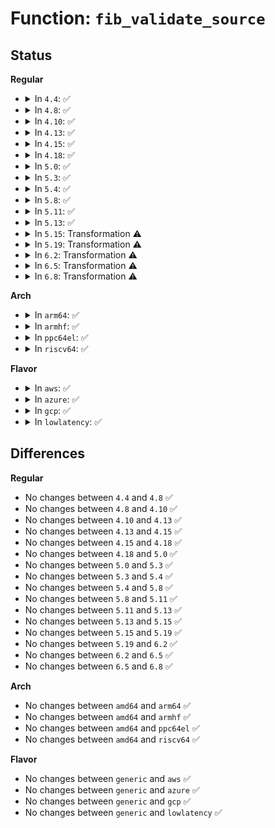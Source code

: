 # Function: <code>fib_validate_source</code>

## Status
<b>Regular</b>
<ul>
<li>
<details>
<summary>In <code>4.4</code>: ✅</summary>

```c
int fib_validate_source(struct sk_buff *skb, __be32 src, __be32 dst, u8 tos, int oif, struct net_device *dev, struct in_device *idev, u32 *itag);
```

**Collision:** Unique Global

**Inline:** No

**Transformation:** False

**Instances:**

```
In net/ipv4/fib_frontend.c (ffffffff8179aca0)
Location: net/ipv4/fib_frontend.c:409
Inline: False
```
**Symbols:**

```
ffffffff8179aca0-ffffffff8179b1f7: fib_validate_source (STB_GLOBAL)
```
</details>
</li>
<li>
<details>
<summary>In <code>4.8</code>: ✅</summary>

```c
int fib_validate_source(struct sk_buff *skb, __be32 src, __be32 dst, u8 tos, int oif, struct net_device *dev, struct in_device *idev, u32 *itag);
```

**Collision:** Unique Global

**Inline:** No

**Transformation:** False

**Instances:**

```
In net/ipv4/fib_frontend.c (ffffffff818088b0)
Location: net/ipv4/fib_frontend.c:408
Inline: False
```
**Symbols:**

```
ffffffff818088b0-ffffffff81808df2: fib_validate_source (STB_GLOBAL)
```
</details>
</li>
<li>
<details>
<summary>In <code>4.10</code>: ✅</summary>

```c
int fib_validate_source(struct sk_buff *skb, __be32 src, __be32 dst, u8 tos, int oif, struct net_device *dev, struct in_device *idev, u32 *itag);
```

**Collision:** Unique Global

**Inline:** No

**Transformation:** False

**Instances:**

```
In net/ipv4/fib_frontend.c (ffffffff81839970)
Location: net/ipv4/fib_frontend.c:400
Inline: False
Direct callers:
  - net/ipv4/route.c:ip_route_input_noref
  - net/ipv4/route.c:ip_route_input_noref
  - net/ipv4/route.c:ip_route_input_noref
  - net/ipv4/route.c:ip_route_input_noref
```
**Symbols:**

```
ffffffff81839970-ffffffff81839ee1: fib_validate_source (STB_GLOBAL)
```
</details>
</li>
<li>
<details>
<summary>In <code>4.13</code>: ✅</summary>

```c
int fib_validate_source(struct sk_buff *skb, __be32 src, __be32 dst, u8 tos, int oif, struct net_device *dev, struct in_device *idev, u32 *itag);
```

**Collision:** Unique Global

**Inline:** No

**Transformation:** False

**Instances:**

```
In net/ipv4/fib_frontend.c (ffffffff8185aee0)
Location: net/ipv4/fib_frontend.c:400
Inline: False
```
**Symbols:**

```
ffffffff8185aee0-ffffffff8185b463: fib_validate_source (STB_GLOBAL)
```
</details>
</li>
<li>
<details>
<summary>In <code>4.15</code>: ✅</summary>

```c
int fib_validate_source(struct sk_buff *skb, __be32 src, __be32 dst, u8 tos, int oif, struct net_device *dev, struct in_device *idev, u32 *itag);
```

**Collision:** Unique Global

**Inline:** No

**Transformation:** False

**Instances:**

```
In net/ipv4/fib_frontend.c (ffffffff818dae10)
Location: net/ipv4/fib_frontend.c:407
Inline: False
```
**Symbols:**

```
ffffffff818dae10-ffffffff818db35b: fib_validate_source (STB_GLOBAL)
```
</details>
</li>
<li>
<details>
<summary>In <code>4.18</code>: ✅</summary>

```c
int fib_validate_source(struct sk_buff *skb, __be32 src, __be32 dst, u8 tos, int oif, struct net_device *dev, struct in_device *idev, u32 *itag);
```

**Collision:** Unique Global

**Inline:** No

**Transformation:** False

**Instances:**

```
In net/ipv4/fib_frontend.c (ffffffff81931dc0)
Location: net/ipv4/fib_frontend.c:412
Inline: False
Direct callers:
  - net/ipv4/route.c:ip_route_input_slow
  - net/ipv4/route.c:ip_route_input_slow
  - net/ipv4/route.c:ip_route_input_slow
```
**Symbols:**

```
ffffffff81931dc0-ffffffff81931ebd: fib_validate_source (STB_GLOBAL)
```
</details>
</li>
<li>
<details>
<summary>In <code>5.0</code>: ✅</summary>

```c
int fib_validate_source(struct sk_buff *skb, __be32 src, __be32 dst, u8 tos, int oif, struct net_device *dev, struct in_device *idev, u32 *itag);
```

**Collision:** Unique Global

**Inline:** No

**Transformation:** False

**Instances:**

```
In net/ipv4/fib_frontend.c (ffffffff81961620)
Location: net/ipv4/fib_frontend.c:422
Inline: False
Direct callers:
  - net/ipv4/route.c:ip_route_input_slow
  - net/ipv4/route.c:ip_route_input_slow
  - net/ipv4/route.c:ip_route_input_slow
```
**Symbols:**

```
ffffffff81961620-ffffffff8196171a: fib_validate_source (STB_GLOBAL)
```
</details>
</li>
<li>
<details>
<summary>In <code>5.3</code>: ✅</summary>

```c
int fib_validate_source(struct sk_buff *skb, __be32 src, __be32 dst, u8 tos, int oif, struct net_device *dev, struct in_device *idev, u32 *itag);
```

**Collision:** Unique Global

**Inline:** No

**Transformation:** False

**Instances:**

```
In net/ipv4/fib_frontend.c (ffffffff819c5dc0)
Location: net/ipv4/fib_frontend.c:426
Inline: False
Direct callers:
  - net/ipv4/route.c:ip_route_input_slow
  - net/ipv4/route.c:ip_route_input_slow
  - net/ipv4/route.c:ip_route_input_slow
  - net/ipv4/route.c:ip_mc_validate_source
```
**Symbols:**

```
ffffffff819c5dc0-ffffffff819c5ebb: fib_validate_source (STB_GLOBAL)
```
</details>
</li>
<li>
<details>
<summary>In <code>5.4</code>: ✅</summary>

```c
int fib_validate_source(struct sk_buff *skb, __be32 src, __be32 dst, u8 tos, int oif, struct net_device *dev, struct in_device *idev, u32 *itag);
```

**Collision:** Unique Global

**Inline:** No

**Transformation:** False

**Instances:**

```
In net/ipv4/fib_frontend.c (ffffffff819fc970)
Location: net/ipv4/fib_frontend.c:427
Inline: False
Direct callers:
  - net/ipv4/route.c:ip_route_input_slow
  - net/ipv4/route.c:ip_route_input_slow
  - net/ipv4/route.c:ip_route_input_slow
  - net/ipv4/route.c:ip_mc_validate_source
```
**Symbols:**

```
ffffffff819fc970-ffffffff819fca6b: fib_validate_source (STB_GLOBAL)
```
</details>
</li>
<li>
<details>
<summary>In <code>5.8</code>: ✅</summary>

```c
int fib_validate_source(struct sk_buff *skb, __be32 src, __be32 dst, u8 tos, int oif, struct net_device *dev, struct in_device *idev, u32 *itag);
```

**Collision:** Unique Global

**Inline:** No

**Transformation:** False

**Instances:**

```
In net/ipv4/fib_frontend.c (ffffffff81aeb6e0)
Location: net/ipv4/fib_frontend.c:419
Inline: False
Direct callers:
  - net/ipv4/route.c:ip_route_input_slow
  - net/ipv4/route.c:ip_route_input_slow
  - net/ipv4/route.c:ip_route_use_hint
  - net/ipv4/route.c:__mkroute_input
  - net/ipv4/route.c:ip_mc_validate_source
```
**Symbols:**

```
ffffffff81aeb6e0-ffffffff81aeb7db: fib_validate_source (STB_GLOBAL)
```
</details>
</li>
<li>
<details>
<summary>In <code>5.11</code>: ✅</summary>

```c
int fib_validate_source(struct sk_buff *skb, __be32 src, __be32 dst, u8 tos, int oif, struct net_device *dev, struct in_device *idev, u32 *itag);
```

**Collision:** Unique Global

**Inline:** No

**Transformation:** False

**Instances:**

```
In net/ipv4/fib_frontend.c (ffffffff81af85f0)
Location: net/ipv4/fib_frontend.c:419
Inline: False
Direct callers:
  - net/ipv4/route.c:ip_route_input_slow
  - net/ipv4/route.c:ip_route_input_slow
  - net/ipv4/route.c:ip_route_use_hint
  - net/ipv4/route.c:__mkroute_input
  - net/ipv4/route.c:ip_mc_validate_source
```
**Symbols:**

```
ffffffff81af85f0-ffffffff81af86eb: fib_validate_source (STB_GLOBAL)
```
</details>
</li>
<li>
<details>
<summary>In <code>5.13</code>: ✅</summary>

```c
int fib_validate_source(struct sk_buff *skb, __be32 src, __be32 dst, u8 tos, int oif, struct net_device *dev, struct in_device *idev, u32 *itag);
```

**Collision:** Unique Global

**Inline:** No

**Transformation:** False

**Instances:**

```
In net/ipv4/fib_frontend.c (ffffffff81ae3d10)
Location: net/ipv4/fib_frontend.c:421
Inline: False
Direct callers:
  - net/ipv4/route.c:ip_route_input_slow
  - net/ipv4/route.c:ip_route_input_slow
  - net/ipv4/route.c:ip_route_use_hint
  - net/ipv4/route.c:__mkroute_input
  - net/ipv4/route.c:ip_mc_validate_source
```
**Symbols:**

```
ffffffff81ae3d10-ffffffff81ae3e0c: fib_validate_source (STB_GLOBAL)
```
</details>
</li>
<li>
<details>
<summary>In <code>5.15</code>: Transformation ⚠️</summary>

```c
int fib_validate_source(struct sk_buff *skb, __be32 src, __be32 dst, u8 tos, int oif, struct net_device *dev, struct in_device *idev, u32 *itag);
```

**Collision:** Unique Global

**Inline:** No

**Transformation:** True

**Instances:**

```
In net/ipv4/fib_frontend.c (0)
Location: net/ipv4/fib_frontend.c:421
Inline: False
Direct callers:
  - net/ipv4/route.c:ip_route_input_slow
  - net/ipv4/route.c:ip_route_input_slow
  - net/ipv4/route.c:ip_route_use_hint
  - net/ipv4/route.c:__mkroute_input
  - net/ipv4/route.c:ip_mc_validate_source
```
**Symbols:**

```
ffffffff81d3c79a-ffffffff81d3c808: fib_validate_source.cold (STB_LOCAL)
ffffffff81ba3630-ffffffff81ba3753: fib_validate_source (STB_GLOBAL)
```
</details>
</li>
<li>
<details>
<summary>In <code>5.19</code>: Transformation ⚠️</summary>

```c
int fib_validate_source(struct sk_buff *skb, __be32 src, __be32 dst, u8 tos, int oif, struct net_device *dev, struct in_device *idev, u32 *itag);
```

**Collision:** Unique Global

**Inline:** No

**Transformation:** True

**Instances:**

```
In net/ipv4/fib_frontend.c (0)
Location: net/ipv4/fib_frontend.c:421
Inline: False
Direct callers:
  - net/ipv4/route.c:ip_route_input_slow
  - net/ipv4/route.c:ip_route_input_slow
  - net/ipv4/route.c:ip_route_use_hint
  - net/ipv4/route.c:__mkroute_input
  - net/ipv4/route.c:ip_mc_validate_source
```
**Symbols:**

```
ffffffff81f08ff9-ffffffff81f09067: fib_validate_source.cold (STB_LOCAL)
ffffffff81d35ea0-ffffffff81d35fd8: fib_validate_source (STB_GLOBAL)
```
</details>
</li>
<li>
<details>
<summary>In <code>6.2</code>: Transformation ⚠️</summary>

```c
int fib_validate_source(struct sk_buff *skb, __be32 src, __be32 dst, u8 tos, int oif, struct net_device *dev, struct in_device *idev, u32 *itag);
```

**Collision:** Unique Global

**Inline:** No

**Transformation:** True

**Instances:**

```
In net/ipv4/fib_frontend.c (0)
Location: net/ipv4/fib_frontend.c:421
Inline: False
Direct callers:
  - net/ipv4/route.c:ip_route_input_slow
  - net/ipv4/route.c:ip_route_input_slow
  - net/ipv4/route.c:ip_route_use_hint
  - net/ipv4/route.c:__mkroute_input
  - net/ipv4/route.c:ip_mc_validate_source
```
**Symbols:**

```
ffffffff820b0952-ffffffff820b09c0: fib_validate_source.cold (STB_LOCAL)
ffffffff81efe4a0-ffffffff81efe5d8: fib_validate_source (STB_GLOBAL)
```
</details>
</li>
<li>
<details>
<summary>In <code>6.5</code>: Transformation ⚠️</summary>

```c
int fib_validate_source(struct sk_buff *skb, __be32 src, __be32 dst, u8 tos, int oif, struct net_device *dev, struct in_device *idev, u32 *itag);
```

**Collision:** Unique Global

**Inline:** No

**Transformation:** True

**Instances:**

```
In net/ipv4/fib_frontend.c (0)
Location: net/ipv4/fib_frontend.c:421
Inline: False
Direct callers:
  - net/ipv4/route.c:ip_route_input_slow
  - net/ipv4/route.c:ip_route_input_slow
  - net/ipv4/route.c:ip_route_use_hint
  - net/ipv4/route.c:__mkroute_input
  - net/ipv4/route.c:ip_mc_validate_source
```
**Symbols:**

```
ffffffff82131bd9-ffffffff82131c47: fib_validate_source.cold (STB_LOCAL)
ffffffff81f5df30-ffffffff81f5e068: fib_validate_source (STB_GLOBAL)
```
</details>
</li>
<li>
<details>
<summary>In <code>6.8</code>: Transformation ⚠️</summary>

```c
int fib_validate_source(struct sk_buff *skb, __be32 src, __be32 dst, u8 tos, int oif, struct net_device *dev, struct in_device *idev, u32 *itag);
```

**Collision:** Unique Global

**Inline:** No

**Transformation:** True

**Instances:**

```
In net/ipv4/fib_frontend.c (0)
Location: net/ipv4/fib_frontend.c:421
Inline: False
Direct callers:
  - net/ipv4/route.c:ip_route_input_slow
  - net/ipv4/route.c:ip_route_input_slow
  - net/ipv4/route.c:ip_route_use_hint
  - net/ipv4/route.c:__mkroute_input
  - net/ipv4/route.c:ip_mc_validate_source
```
**Symbols:**

```
ffffffff82213597-ffffffff82213605: fib_validate_source.cold (STB_LOCAL)
ffffffff820244f0-ffffffff82024628: fib_validate_source (STB_GLOBAL)
```
</details>
</li>
</ul>
<b>Arch</b>
<ul>
<li>
<details>
<summary>In <code>arm64</code>: ✅</summary>

```c
int fib_validate_source(struct sk_buff *skb, __be32 src, __be32 dst, u8 tos, int oif, struct net_device *dev, struct in_device *idev, u32 *itag);
```

**Collision:** Unique Global

**Inline:** No

**Transformation:** False

**Instances:**

```
In net/ipv4/fib_frontend.c (ffff800010cb4d90)
Location: net/ipv4/fib_frontend.c:427
Inline: False
Direct callers:
  - net/ipv4/route.c:ip_route_input_slow
  - net/ipv4/route.c:ip_route_input_slow
  - net/ipv4/route.c:ip_route_input_slow
  - net/ipv4/route.c:ip_mc_validate_source
```
**Symbols:**

```
ffff800010cb4d90-ffff800010cb4ec8: fib_validate_source (STB_GLOBAL)
```
</details>
</li>
<li>
<details>
<summary>In <code>armhf</code>: ✅</summary>

```c
int fib_validate_source(struct sk_buff *skb, __be32 src, __be32 dst, u8 tos, int oif, struct net_device *dev, struct in_device *idev, u32 *itag);
```

**Collision:** Unique Global

**Inline:** No

**Transformation:** False

**Instances:**

```
In net/ipv4/fib_frontend.c (c0dc0740)
Location: net/ipv4/fib_frontend.c:427
Inline: False
Direct callers:
  - net/ipv4/route.c:ip_route_input_slow
  - net/ipv4/route.c:ip_route_input_slow
  - net/ipv4/route.c:ip_route_input_slow
  - net/ipv4/route.c:ip_mc_validate_source
```
**Symbols:**

```
c0dc0740-c0dc0864: fib_validate_source (STB_GLOBAL)
```
</details>
</li>
<li>
<details>
<summary>In <code>ppc64el</code>: ✅</summary>

```c
int fib_validate_source(struct sk_buff *skb, __be32 src, __be32 dst, u8 tos, int oif, struct net_device *dev, struct in_device *idev, u32 *itag);
```

**Collision:** Unique Global

**Inline:** No

**Transformation:** False

**Instances:**

```
In net/ipv4/fib_frontend.c (c000000000dcc0b0)
Location: net/ipv4/fib_frontend.c:427
Inline: False
Direct callers:
  - net/ipv4/route.c:ip_route_input_slow
  - net/ipv4/route.c:ip_route_input_slow
  - net/ipv4/route.c:ip_route_input_slow
  - net/ipv4/route.c:ip_mc_validate_source
```
**Symbols:**

```
c000000000dcc0b0-c000000000dcc240: fib_validate_source (STB_GLOBAL)
```
</details>
</li>
<li>
<details>
<summary>In <code>riscv64</code>: ✅</summary>

```c
int fib_validate_source(struct sk_buff *skb, __be32 src, __be32 dst, u8 tos, int oif, struct net_device *dev, struct in_device *idev, u32 *itag);
```

**Collision:** Unique Global

**Inline:** No

**Transformation:** False

**Instances:**

```
In net/ipv4/fib_frontend.c (ffffffe00080c8e4)
Location: net/ipv4/fib_frontend.c:427
Inline: False
Direct callers:
  - net/ipv4/route.c:ip_route_input_slow
  - net/ipv4/route.c:ip_route_input_slow
  - net/ipv4/route.c:ip_route_input_slow
  - net/ipv4/route.c:ip_mc_validate_source
```
**Symbols:**

```
ffffffe00080c8e4-ffffffe00080c9dc: fib_validate_source (STB_GLOBAL)
```
</details>
</li>
</ul>
<b>Flavor</b>
<ul>
<li>
<details>
<summary>In <code>aws</code>: ✅</summary>

```c
int fib_validate_source(struct sk_buff *skb, __be32 src, __be32 dst, u8 tos, int oif, struct net_device *dev, struct in_device *idev, u32 *itag);
```

**Collision:** Unique Global

**Inline:** No

**Transformation:** False

**Instances:**

```
In net/ipv4/fib_frontend.c (ffffffff8199c710)
Location: net/ipv4/fib_frontend.c:427
Inline: False
Direct callers:
  - net/ipv4/route.c:ip_route_input_slow
  - net/ipv4/route.c:ip_route_input_slow
  - net/ipv4/route.c:ip_route_input_slow
  - net/ipv4/route.c:ip_mc_validate_source
```
**Symbols:**

```
ffffffff8199c710-ffffffff8199c80b: fib_validate_source (STB_GLOBAL)
```
</details>
</li>
<li>
<details>
<summary>In <code>azure</code>: ✅</summary>

```c
int fib_validate_source(struct sk_buff *skb, __be32 src, __be32 dst, u8 tos, int oif, struct net_device *dev, struct in_device *idev, u32 *itag);
```

**Collision:** Unique Global

**Inline:** No

**Transformation:** False

**Instances:**

```
In net/ipv4/fib_frontend.c (ffffffff819561d0)
Location: net/ipv4/fib_frontend.c:427
Inline: False
Direct callers:
  - net/ipv4/route.c:ip_route_input_slow
  - net/ipv4/route.c:ip_route_input_slow
  - net/ipv4/route.c:ip_route_input_slow
  - net/ipv4/route.c:ip_mc_validate_source
```
**Symbols:**

```
ffffffff819561d0-ffffffff819562cb: fib_validate_source (STB_GLOBAL)
```
</details>
</li>
<li>
<details>
<summary>In <code>gcp</code>: ✅</summary>

```c
int fib_validate_source(struct sk_buff *skb, __be32 src, __be32 dst, u8 tos, int oif, struct net_device *dev, struct in_device *idev, u32 *itag);
```

**Collision:** Unique Global

**Inline:** No

**Transformation:** False

**Instances:**

```
In net/ipv4/fib_frontend.c (ffffffff81a06fb0)
Location: net/ipv4/fib_frontend.c:427
Inline: False
Direct callers:
  - net/ipv4/route.c:ip_route_input_slow
  - net/ipv4/route.c:ip_route_input_slow
  - net/ipv4/route.c:ip_route_input_slow
  - net/ipv4/route.c:ip_mc_validate_source
```
**Symbols:**

```
ffffffff81a06fb0-ffffffff81a070ab: fib_validate_source (STB_GLOBAL)
```
</details>
</li>
<li>
<details>
<summary>In <code>lowlatency</code>: ✅</summary>

```c
int fib_validate_source(struct sk_buff *skb, __be32 src, __be32 dst, u8 tos, int oif, struct net_device *dev, struct in_device *idev, u32 *itag);
```

**Collision:** Unique Global

**Inline:** No

**Transformation:** False

**Instances:**

```
In net/ipv4/fib_frontend.c (ffffffff81a11680)
Location: net/ipv4/fib_frontend.c:427
Inline: False
Direct callers:
  - net/ipv4/route.c:ip_route_input_slow
  - net/ipv4/route.c:ip_route_input_slow
  - net/ipv4/route.c:ip_route_input_slow
  - net/ipv4/route.c:ip_mc_validate_source
```
**Symbols:**

```
ffffffff81a11680-ffffffff81a1177b: fib_validate_source (STB_GLOBAL)
```
</details>
</li>
</ul>

## Differences
<b>Regular</b>
<ul>
<li>
No changes between <code>4.4</code> and <code>4.8</code> ✅
</li>
<li>
No changes between <code>4.8</code> and <code>4.10</code> ✅
</li>
<li>
No changes between <code>4.10</code> and <code>4.13</code> ✅
</li>
<li>
No changes between <code>4.13</code> and <code>4.15</code> ✅
</li>
<li>
No changes between <code>4.15</code> and <code>4.18</code> ✅
</li>
<li>
No changes between <code>4.18</code> and <code>5.0</code> ✅
</li>
<li>
No changes between <code>5.0</code> and <code>5.3</code> ✅
</li>
<li>
No changes between <code>5.3</code> and <code>5.4</code> ✅
</li>
<li>
No changes between <code>5.4</code> and <code>5.8</code> ✅
</li>
<li>
No changes between <code>5.8</code> and <code>5.11</code> ✅
</li>
<li>
No changes between <code>5.11</code> and <code>5.13</code> ✅
</li>
<li>
No changes between <code>5.13</code> and <code>5.15</code> ✅
</li>
<li>
No changes between <code>5.15</code> and <code>5.19</code> ✅
</li>
<li>
No changes between <code>5.19</code> and <code>6.2</code> ✅
</li>
<li>
No changes between <code>6.2</code> and <code>6.5</code> ✅
</li>
<li>
No changes between <code>6.5</code> and <code>6.8</code> ✅
</li>
</ul>
<b>Arch</b>
<ul>
<li>
No changes between <code>amd64</code> and <code>arm64</code> ✅
</li>
<li>
No changes between <code>amd64</code> and <code>armhf</code> ✅
</li>
<li>
No changes between <code>amd64</code> and <code>ppc64el</code> ✅
</li>
<li>
No changes between <code>amd64</code> and <code>riscv64</code> ✅
</li>
</ul>
<b>Flavor</b>
<ul>
<li>
No changes between <code>generic</code> and <code>aws</code> ✅
</li>
<li>
No changes between <code>generic</code> and <code>azure</code> ✅
</li>
<li>
No changes between <code>generic</code> and <code>gcp</code> ✅
</li>
<li>
No changes between <code>generic</code> and <code>lowlatency</code> ✅
</li>
</ul>
